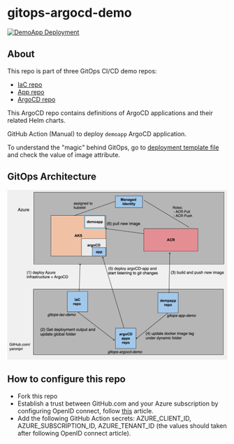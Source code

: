 # gitops-argocd-demo

[![DemoApp Deployment](https://github.com/yaronpri/gitops-argocd-demo/actions/workflows/deployArgoApp.yaml/badge.svg)](https://github.com/yaronpri/gitops-argocd-demo/actions/workflows/deployArgoApp.yaml)

## About
This repo is part of three GitOps CI/CD demo repos:
- [IaC repo](https://github.com/yaronpri/gitops-iac-demo)
- [App repo](https://github.com/yaronpri/gitops-app-demo)
- [ArgoCD repo](https://github.com/yaronpri/gitops-argocd-demo)

This ArgoCD repo contains definitions of ArgoCD applications and their related Helm charts.

GitHub Action (Manual) to deploy ``demoapp`` ArgoCD application.

To understand the "magic" behind GitOps, go to [deployment template file](helm/demo-app/templates/deployment.yaml) and check the value of image attribute.

## GitOps Architecture 
![alt text](design/design.png)

## How to configure this repo
- Fork this repo
- Establish a trust between GitHub.com and your Azure subscription by configuring OpenID connect, follow [this](https://docs.github.com/en/actions/deployment/security-hardening-your-deployments/configuring-openid-connect-in-azure) article.
- Add the following GitHub Action secrets: AZURE_CLIENT_ID, AZURE_SUBSCRIPTION_ID, AZURE_TENANT_ID (the values should taken after following OpenID connect article).
